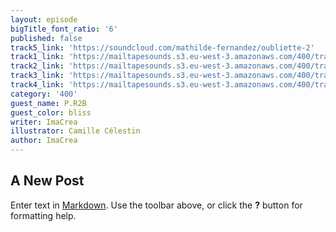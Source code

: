 ```yaml
---
layout: episode
bigTitle_font_ratio: '6'
published: false
track5_link: 'https://soundcloud.com/mathilde-fernandez/oubliette-2'
track1_link: 'https://mailtapesounds.s3.eu-west-3.amazonaws.com/400/track1.mp3'
track2_link: 'https://mailtapesounds.s3.eu-west-3.amazonaws.com/400/track2.mp3'
track3_link: 'https://mailtapesounds.s3.eu-west-3.amazonaws.com/400/track3.mp3'
track4_link: 'https://mailtapesounds.s3.eu-west-3.amazonaws.com/400/track4.mp3'
category: '400'
guest_name: P.R2B
guest_color: bliss
writer: ImaCrea
illustrator: Camille Célestin
author: ImaCrea
---
```

## A New Post

Enter text in [Markdown](http://daringfireball.net/projects/markdown/). Use the toolbar above, or click the **?** button for formatting help.
